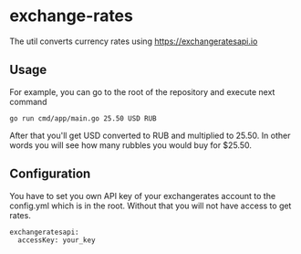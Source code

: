# exchange-rates

The util converts currency rates using https://exchangeratesapi.io

## Usage

For example,  you can go to the root of the repository and execute next command

```
go run cmd/app/main.go 25.50 USD RUB
```

After that you'll get USD converted to RUB and multiplied to 25.50.
In other words you will see how many rubbles you would buy for $25.50.

## Configuration

You have to set you own API key of your exchangerates account
to the config.yml which is in the root. Without that you will not have access
to get rates.

```
exchangeratesapi:
  accessKey: your_key
```